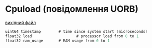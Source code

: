 # Cpuload (повідомлення UORB)



[вихідний файл](https://github.com/PX4/PX4-Autopilot/blob/release/1.15/msg/Cpuload.msg)

```c
uint64 timestamp        # time since system start (microseconds)
float32 load                    # processor load from 0 to 1
float32 ram_usage       # RAM usage from 0 to 1

```
